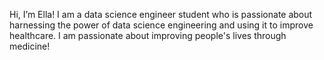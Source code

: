 Hi, I’m Ella! I am a data science engineer student who is passionate about harnessing the power of data science engineering and using it to improve healthcare. I am passionate about improving people's lives through medicine!

<!---
ellaprince90/ellaprince90 is a ✨ special ✨ repository because its `README.md` (this file) appears on your GitHub profile.
You can click the Preview link to take a look at your changes.
--->

